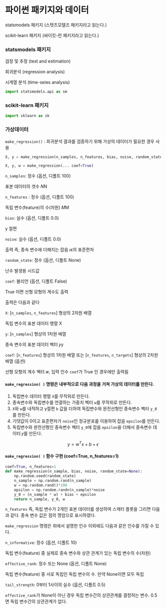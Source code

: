 <script> MathJax.Hub.Queue(["Typeset",MathJax.Hub]); </script>

# 파이썬 패키지와 데이터

statsmodels 패키지 (스탯츠모델즈 패키지라고 읽는다.)

scikit-learn 패키지 (싸이킷-런 패키지라고 읽는다.)

### statsmodels 패키지

검정 및 추정 (test and estimation)

회귀분석 (regression analysis)

시계열 분석 (time-seies analysis)

~~~python
import statsmodels.api as sm
~~~

### scikit-learn 패키지

~~~python
import sklearn as sk
~~~

### 가상데이터

`make_regression()` : 회귀분석 결과를 검증하기 위해 가상의 데이터가 필요한 경우 사용

~~~python
X, y = make_regression(n_samples, n_features, bias, noise, random_state)
~~~

~~~python
X, y, w = make_regression(... coef=True)
~~~

`n_samples`: 정수 (옵션, 디폴트 100)

표본 데이터의 갯수 𝑁N

`n_features` : 정수 (옵션, 디폴트 100)

독립 변수(feature)의 수(차원) 𝑀M

`bias`: 실수 (옵션, 디폴트 0.0)

y 절편

`noise`: 실수 (옵션, 디폴트 0.0)

출력 즉, 종속 변수에 더해지는 잡음 𝜖ϵ의 표준편차

`random_state`: 정수 (옵션, 디폴트 None)

난수 발생용 시드값

`coef`: 불리언 (옵션, 디폴트 False)

True 이면 선형 모형의 계수도 출력

출력은 다음과 같다

`X`: [`n_samples`, `n_features`] 형상의 2차원 배열

독립 변수의 표본 데이터 행렬 X

`y`: [`n_samples`] 형상의 1차원 배열

종속 변수의 표본 데이터 벡터 𝑦y

`coef`: [`n_features`] 형상의 1차원 배열 또는 [`n_features`, `n_targets`] 형상의 2차원 배열 (옵션)

선형 모형의 계수 벡터 𝑤, 입력 인수 `coef`가 True 인 경우에만 출력됨

#### `make_regression( )` 명령은 내부적으로 다음 과정을 거쳐 가상의 데이터를 만든다.

1. 독립변수 데이터 행렬 `X`를 무작위로 만든다.
2. 종속변수와 독립변수를 연결하는 가중치 벡터 `w`를 무작위로 만든다.
3. `X`와 `w`를 내적하고 y절편 `b` 값을 더하여 독립변수와 완전선형인 종속변수 벡터 `y_0`를 만든다.
4. 기댓값이 0이고 표준편차가 `noise`인 정규분포를 이용하여 잡음 `epsilon`를 만든다.
5. 독립변수와 완전선형인 종속변수 벡터 `y_0`에 잡음 `epsilon`을 더해서 종속변수 데이터 𝑦를 만든다.

$$
y = w^Tx + b + \epsilon
$$

#### `make_regression( )` 함수 구현 (coef=True, n_features=1)

~~~python
coef=True, n_features=1
def make_regression(n_sample, bias, noise, random_state=None):
	np.random.seed(random_state)
	n_sample = np.random.rand(n_sample)
	w = np.random.rand()*100
	epsilon = np.random.randn(n_sample)*noise
	y_0 = (n_sample * w) + bias + epsilon
	return n_sample, y_0, w
~~~

`n_features` 즉, 독립 변수가 2개인 표본 데이터를 생성하여 스캐터 플롯을 그리면 다음과 같다. 종속 변수 값은 점의 명암으로 표시하였다.

`make_regression` 명령은 위에서 설명한 인수 이외에도 다음과 같은 인수를 가질 수 있다.

`n_informative`: 정수 (옵션, 디폴트 10)

독립 변수(feature) 중 실제로 종속 변수와 상관 관계가 있는 독립 변수의 수(차원)

`effective_rank`: 정수 또는 None (옵션, 디폴트 None)

독립 변수(feature) 중 서로 독립인 독립 변수의 수. 만약 None이면 모두 독립

`tail_strength`: 0부터 1사이의 실수 (옵션, 디폴트 0.5)

`effective_rank`가 None이 아닌 경우 독립 변수간의 상관관계를 결정하는 변수. 0.5면 독립 변수간의 상관관계가 없다.



